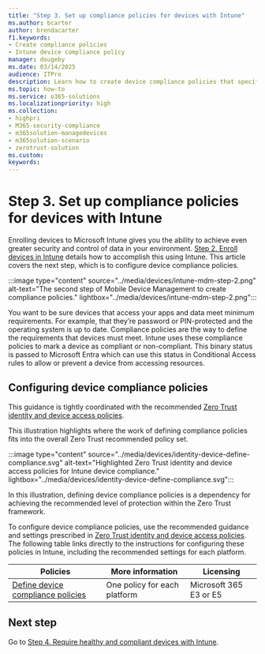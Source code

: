 ```yaml
---
title: "Step 3. Set up compliance policies for devices with Intune"
ms.author: bcarter
author: brendacarter
f1.keywords:
- Create compliance policies
- Intune device compliance policy
manager: dougeby
ms.date: 03/14/2025
audience: ITPro
description: Learn how to create device compliance policies that specify the minimum requirements for a device to access your environment.
ms.topic: how-to
ms.service: o365-solutions
ms.localizationpriority: high
ms.collection:
- highpri
- M365-security-compliance
- m365solution-managedevices
- m365solution-scenario
- zerotrust-solution
ms.custom: 
keywords: 
---
```


# Step 3. Set up compliance policies for devices with Intune

Enrolling devices to Microsoft Intune gives you the ability to achieve even greater security and control of data in your environment. [Step 2. Enroll devices in Intune](manage-devices-with-intune-enroll.md) details how to accomplish this using Intune. This article covers the next step, which is to configure device compliance policies.

:::image type="content" source="../media/devices/intune-mdm-step-2.png" alt-text="The second step of Mobile Device Management to create compliance policies." lightbox="../media/devices/intune-mdm-step-2.png":::

You want to be sure devices that access your apps and data meet minimum requirements. For example, that they’re password or PIN-protected and the operating system is up to date. Compliance policies are the way to define the requirements that devices must meet. Intune uses these compliance policies to mark a device as compliant or non-compliant. This binary status is passed to Microsoft Entra which can use this status in Conditional Access rules to allow or prevent a device from accessing resources.

## Configuring device compliance policies

This guidance is tightly coordinated with the recommended [Zero Trust identity and device access policies](../security/office-365-security/zero-trust-identity-device-access-policies-overview.md).

This illustration highlights where the work of defining compliance policies fits into the overall Zero Trust recommended policy set.

:::image type="content" source="../media/devices/identity-device-define-compliance.svg" alt-text="Highlighted Zero Trust identity and device access policies for Intune device compliance." lightbox="../media/devices/identity-device-define-compliance.svg":::

In this illustration, defining device compliance policies is a dependency for achieving the recommended level of protection within the Zero Trust framework.

To configure device compliance policies, use the recommended guidance and settings prescribed in [Zero Trust identity and device access policies](../security/office-365-security/zero-trust-identity-device-access-policies-overview.md). The following table links directly to the instructions for configuring these policies in Intune, including the recommended settings for each platform.

|Policies |More information  |Licensing |
|---------|---------|---------|
|[Define device compliance policies](../security/office-365-security/zero-trust-identity-device-access-policies-common.md#create-device-compliance-policies)   |  One policy for each platform       |  Microsoft 365 E3 or E5       |

## Next step

Go to [Step 4. Require healthy and compliant devices with Intune](manage-devices-with-intune-require-compliance.md).
